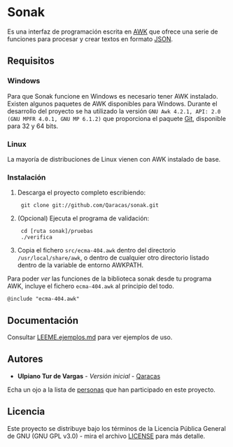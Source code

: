 # Sonak

Es una interfaz de programación escrita en [AWK](https://www.gnu.org/software/gawk/manual/gawk.html) que ofrece una serie de funciones para procesar y crear textos en formato [JSON](https://json.org/json-es.html).

## Requisitos

### Windows
Para que Sonak funcione en Windows es necesario tener AWK instalado. Existen algunos paquetes de AWK disponibles para Windows. Durante el desarrollo del proyecto se ha utilizado la versión `GNU Awk 4.2.1, API: 2.0 (GNU MPFR 4.0.1, GNU MP 6.1.2)` que proporciona el paquete [Git](https://git-scm.com/download/win), disponible para 32 y 64 bits.

### Linux
La mayoría de distribuciones de Linux vienen con AWK instalado de base.

### Instalación

1. Descarga el proyecto completo escribiendo:

        git clone git://github.com/Qaracas/sonak.git

2. (Opcional) Ejecuta el programa de validación:

        cd [ruta sonak]/pruebas
        ./verifica

3. Copia el fichero `src/ecma-404.awk` dentro del directorio `/usr/local/share/awk`, o dentro de cualquier otro directorio listado dentro de la variable de entorno AWKPATH.

Para poder *ver* las funciones de la biblioteca sonak desde tu programa AWK, incluye el fichero `ecma-404.awk` al principio del todo.

    @include "ecma-404.awk"

## Documentación

Consultar [LEEME.ejemplos.md](LEEME.ejemplos.md) para ver ejemplos de uso.

## Autores

* **Ulpiano Tur de Vargas** - *Versión inicial* - [Qaracas](https://github.com/Qaracas)

Echa un ojo a la lista de [personas](https://github.com/Qaracas/sonak/contributors) que han participado en este proyecto.

## Licencia

Este proyecto se distribuye bajo los términos de la Licencia Pública General de GNU (GNU GPL v3.0) - mira el archivo [LICENSE](LICENSE) para más detalle.
